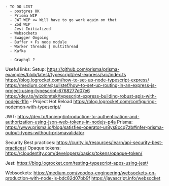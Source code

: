     - TO DO LIST
      - postgres OK
      - Prisma WIP
      - JWT WIP <= Will have to go work again on that
      - Zod WIP
      - Jest Initialized
      - Websockets
      - Swagger Ongoing
      - Buffer + Fs node module
      - Worker threads | multithread
      - Kafka

      - Graphql ?


Useful links:
Setup:
https://github.com/prisma/prisma-examples/blob/latest/typescript/rest-express/src/index.ts
https://blog.logrocket.com/how-to-set-up-node-typescript-express/
https://medium.com/@sulistef/how-to-set-up-routing-in-an-express-js-project-using-typescript-6768277d07e6
https://dev.to/wizdomtek/typescript-express-building-robust-apis-with-nodejs-1fln - Project Hot Reload
https://blog.logrocket.com/configuring-nodemon-with-typescript/

JWT: 
  https://dev.to/tonieng/introduction-to-authentication-and-authorization-using-json-web-tokens-in-nodejs-p4a
Prisma: 
  https://www.prisma.io/blog/satisfies-operator-ur8ys8ccq7zb#infer-prisma-output-types-without-prismavalidator

Security Best practices:
  https://curity.io/resources/learn/api-security-best-practices/
  Opaque tokens: https://cloudentity.com/developers/basics/tokens/opaque-token/

Jest: 
  https://blog.logrocket.com/testing-typescript-apps-using-jest/

Websockets: 
  https://medium.com/voodoo-engineering/websockets-on-production-with-node-js-bdc82d07bb9f
  https://javascript.info/websocket